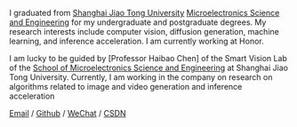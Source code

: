 I graduated from [Shanghai Jiao Tong University](https://www.sjtu.edu.cn/) [Microelectronics Science and Engineering](https://dmne.sjtu.edu.cn/dmne/) for my undergraduate and postgraduate degrees. My research interests include computer vision, diffusion generation, machine learning, and inference acceleration. I am currently working at Honor.

I am lucky to be guided by [Professor Haibao Chen] of the Smart Vision Lab of the [School of Microelectronics Science and Engineering](https://dmne.sjtu.edu.cn/dmne/) at Shanghai Jiao Tong University. Currently, I am working in the company on research on algorithms related to image and video generation and inference acceleration

[Email](linsiling0400@gmail.com) / [Github](https://github.com/040ling) / [WeChat](../images/wechat.jpg) / [CSDN](https://blog.csdn.net/qd1813100174?spm=1000.2115.3001.5343)
